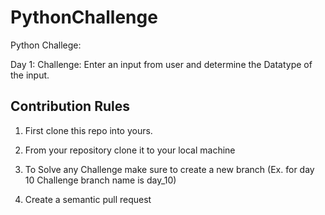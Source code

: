 # PythonChallenge
Python Challege:


Day 1: 
  Challenge: Enter an input from user and determine the Datatype of the input.
  
## Contribution Rules

1. First clone this repo into yours.

2. From your repository clone it to your local machine

3. To Solve any Challenge make sure to create a new branch (Ex. for day 10 Challenge branch name is day_10)

4. Create a semantic pull request 


